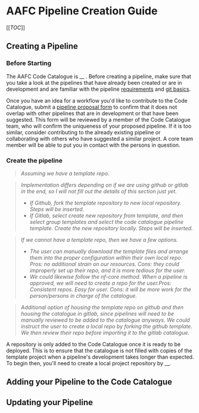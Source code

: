 # AAFC Pipeline Creation Guide
[[_TOC_]] 



## Creating a Pipeline
### Before Starting
The AAFC Code Catalogue is __ . Before creating a pipeline, make sure that you take a look at the pipelines that have already been created or are in development and are familiar with the pipeline [requirements](pipeline_guidelines.md) and [git basics](LINK).  

Once you have an idea for a workflow you'd like to contribute to the Code Catalogue, submit a [pipeline proposal form](LINK) to confirm that it does not overlap with other pipelines that are in development or that have been suggested. This form will be reviewed by a member of the Code Catalogue team, who will confirm the uniqueness of your proposed pipeline. If it is too similar, consider contributing to the already existing pipeline or collaborating with others who have suggested a similar project. A core team member will be able to put you in contact with the persons in question.  

### Create the pipeline
>*Assuming we have a template repo.*  

>*Implementation differs depending on if we are using github or gitlab in the end, so I will not fill out the details of this section just yet.* 
>- *If Github, fork the template repository to new local repository. Steps will be inserted.* 
>- *If Gitlab, select create new repository from template, and then select group templates and select the code catalogue pipeline template. Create the new repository locally. Steps will be inserted.*

>*If we cannot have a template repo, then we have a few options.*
 >- *The user can manually download the template files and arrange them into the proper configuration within their own local repo. Pros: no additional strain on our resources. Cons: they could improperly set up their repo, and it is more tedious for the user.*
 >- *We could likewise follow the nf-core method. When a pipeline is approved, we will need to create a repo for the user.Pros: Consistent repos. Easy for user. Cons: it will be more work for the person/persons in charge of the catalogue.*

 >*Additional option of housing the template repo on github and then housing the catalogue in gitlab, since pipelines will need to be manually reviewed to be added to the catalogue anyways. We could instruct the user to create a local repo by forking the github template. We then review their repo before importing it to the gitlab catalogue.*

A repository is only added to the Code Catalogue once it is ready to be deployed. This is to ensure that the catalogue is not filled with copies of the template project when a pipeline's development takes longer than expected. To begin then, you'll need to create a local project repository by __.  

## Adding your Pipeline to the Code Catalogue

## Updating your Pipeline
